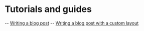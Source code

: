 # Tutorials and guides

--  [Writing a blog post](/writing-a-blog-post)
--  [Writing a blog post with a custom layout](/writing-a-blog-post-with-a-custom-layout)
